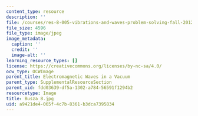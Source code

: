 ```yaml
---
content_type: resource
description: ''
file: /courses/res-8-005-vibrations-and-waves-problem-solving-fall-2012/a9421de4065f4c7b8361b3dca7395834_Busza_8.jpg
file_size: 4596
file_type: image/jpeg
image_metadata:
  caption: ''
  credit: ''
  image-alt: ''
learning_resource_types: []
license: https://creativecommons.org/licenses/by-nc-sa/4.0/
ocw_type: OCWImage
parent_title: Electromagnetic Waves in a Vacuum
parent_type: SupplementalResourceSection
parent_uid: fdd03639-df5a-1302-a784-56591f1294b2
resourcetype: Image
title: Busza_8.jpg
uid: a9421de4-065f-4c7b-8361-b3dca7395834
---
```

